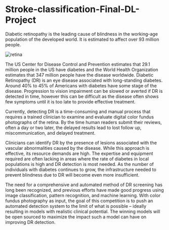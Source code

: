 # Stroke-classification-Final-DL-Project

Diabetic retinopathy is the leading cause of blindness in the working-age population of the developed world. It is estimated to affect over 93 million people.

![retina](https://user-images.githubusercontent.com/61332730/227722126-aa76c232-39e9-4e9a-bb87-b55121ef2b72.jpg)


The US Center for Disease Control and Prevention estimates that 29.1 million people in the US have diabetes and the World Health Organization estimates that 347 million people have the disease worldwide. Diabetic Retinopathy (DR) is an eye disease associated with long-standing diabetes. Around 40% to 45% of Americans with diabetes have some stage of the disease. Progression to vision impairment can be slowed or averted if DR is detected in time, however this can be difficult as the disease often shows few symptoms until it is too late to provide effective treatment.

Currently, detecting DR is a time-consuming and manual process that requires a trained clinician to examine and evaluate digital color fundus photographs of the retina. By the time human readers submit their reviews, often a day or two later, the delayed results lead to lost follow up, miscommunication, and delayed treatment.

Clinicians can identify DR by the presence of lesions associated with the vascular abnormalities caused by the disease. While this approach is effective, its resource demands are high. The expertise and equipment required are often lacking in areas where the rate of diabetes in local populations is high and DR detection is most needed. As the number of individuals with diabetes continues to grow, the infrastructure needed to prevent blindness due to DR will become even more insufficient.

The need for a comprehensive and automated method of DR screening has long been recognized, and previous efforts have made good progress using image classification, pattern recognition, and machine learning. With color fundus photography as input, the goal of this competition is to push an automated detection system to the limit of what is possible – ideally resulting in models with realistic clinical potential. The winning models will be open sourced to maximize the impact such a model can have on improving DR detection.
